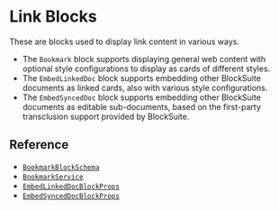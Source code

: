 # Link Blocks

These are blocks used to display link content in various ways.

- The `Bookmark` block supports displaying general web content with optional style configurations to display as cards of different styles.
- The `EmbedLinkedDoc` block supports embedding other BlockSuite documents as linked cards, also with various style configurations.
- The `EmbedSyncedDoc` block supports embedding other BlockSuite documents as editable sub-documents, based on the first-party transclusion support provided by BlockSuite.

## Reference

- [`BookmarkBlockSchema`](/api/@blocksuite/blocks/variables/BookmarkBlockSchema.html)
- [`BookmarkService`](/api/@blocksuite/blocks/classes/BookmarkService.html)
- [`EmbedLinkedDocBlockProps`](/api/@blocksuite/blocks/type-aliases/EmbedLinkedDocBlockProps.html)
- [`EmbedSyncedDocBlockProps`](/api/@blocksuite/blocks/type-aliases/EmbedSyncedDocBlockProps.html)
